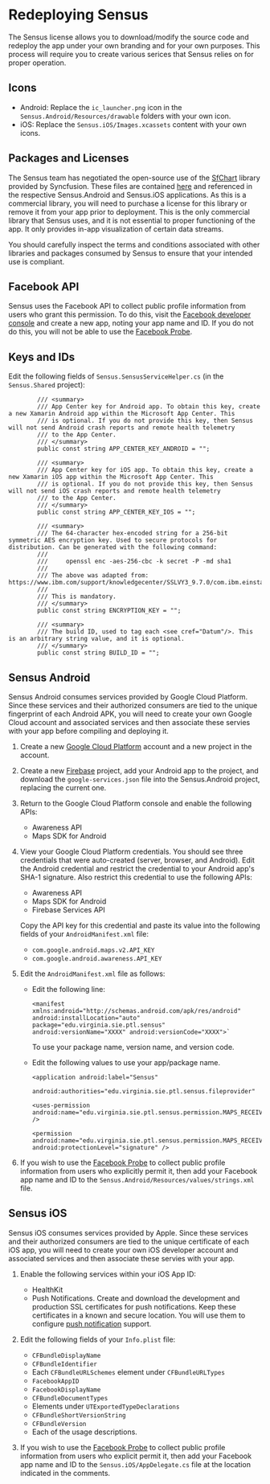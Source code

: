 ﻿---
uid:  redeploying
---

# Redeploying Sensus

The Sensus license allows you to download/modify the source code and redeploy the app 
under your own branding and for your own purposes. This process will
require you to create various serices that Sensus relies on for proper operation.

## Icons

* Android:  Replace the `ic_launcher.png` icon in the `Sensus.Android/Resources/drawable` folders with your own icon.
* iOS:  Replace the `Sensus.iOS/Images.xcassets` content with your own icons.

## Packages and Licenses

The Sensus team has negotiated the open-source use of the [SfChart](https://help.syncfusion.com/wpf/sfchart/getting-started) 
library provided by Syncfusion. These files are contained [here](https://github.com/predictive-technology-laboratory/sensus/tree/develop/dependencies/Syncfusion)
and referenced in the respective Sensus.Android and Sensus.iOS applications. As this is a commercial 
library, you will need to purchase a license for this library or remove it from your app prior to deployment. This is the 
only commercial library that Sensus uses, and it is not essential to proper functioning of the app. It only provides
in-app visualization of certain data streams.

You should carefully inspect the terms and conditions associated with other libraries and packages consumed by 
Sensus to ensure that your intended use is compliant.

## Facebook API

Sensus uses the Facebook API to collect public profile information from users who grant this permission. To do this, 
visit the [Facebook developer console](https://developers.facebook.com) and create a new app, noting your app name and ID.
If you do not do this, you will not be able to use the [Facebook Probe](xref:Sensus.Probes.Apps.FacebookProbe).

## Keys and IDs
Edit the following fields of `Sensus.SensusServiceHelper.cs` (in the `Sensus.Shared` project):

```
        /// <summary>
        /// App Center key for Android app. To obtain this key, create a new Xamarin Android app within the Microsoft App Center. This
        /// is optional. If you do not provide this key, then Sensus will not send Android crash reports and remote health telemetry 
        /// to the App Center.
        /// </summary>
        public const string APP_CENTER_KEY_ANDROID = "";

        /// <summary>
        /// App Center key for iOS app. To obtain this key, create a new Xamarin iOS app within the Microsoft App Center. This
        /// is optional. If you do not provide this key, then Sensus will not send iOS crash reports and remote health telemetry 
        /// to the App Center.
        /// </summary>
        public const string APP_CENTER_KEY_IOS = "";

        /// <summary>
        /// The 64-character hex-encoded string for a 256-bit symmetric AES encryption key. Used to secure protocols for distribution. Can be generated with the following command:
        /// 
        ///     openssl enc -aes-256-cbc -k secret -P -md sha1
        /// 
        /// The above was adapted from:  https://www.ibm.com/support/knowledgecenter/SSLVY3_9.7.0/com.ibm.einstall.doc/topics/t_einstall_GenerateAESkey.html
        /// 
        /// This is mandatory.
        /// </summary>
        public const string ENCRYPTION_KEY = "";

        /// <summary>
        /// The build ID, used to tag each <see cref="Datum"/>. This is an arbitrary string value, and it is optional.
        /// </summary>
        public const string BUILD_ID = "";
```

## Sensus Android

Sensus Android consumes services provided by Google Cloud Platform. Since these services and their authorized consumers are tied
to the unique fingerprint of each Android APK, you will need to create your own Google Cloud account and associated
services and then associate these servies with your app before compiling and deploying it.

1. Create a new [Google Cloud Platform](https://console.cloud.google.com) account and a new project in the account.
1. Create a new [Firebase](https://firebase.google.com/) project, add your Android app to the project, and download 
   the `google-services.json` file into the Sensus.Android project, replacing the current one.
1. Return to the Google Cloud Platform console and enable the following APIs:
   
   * Awareness API
   * Maps SDK for Android

1. View your Google Cloud Platform credentials. You should see three credentials that were auto-created (server,
   browser, and Android). Edit the Android credential and restrict the credential to your Android app's SHA-1 signature. 
   Also restrict this credential to use the following APIs:

   * Awareness API  
   * Maps SDK for Android
   * Firebase Services API

   Copy the API key for this credential and paste its value into the following fields of your `AndroidManifest.xml` file:
   
   * `com.google.android.maps.v2.API_KEY`
   * `com.google.android.awareness.API_KEY`

1. Edit the `AndroidManifest.xml` file as follows:

   * Edit the following line:

     ```
     <manifest xmlns:android="http://schemas.android.com/apk/res/android" android:installLocation="auto" package="edu.virginia.sie.ptl.sensus" android:versionName="XXXX" android:versionCode="XXXX">`
     ```    
    
     To use your package name, version name, and version code.
    
   * Edit the following values to use your app/package name.

     ```   
     <application android:label="Sensus"
     ```
     
     ```
     android:authorities="edu.virginia.sie.ptl.sensus.fileprovider"
     ```
     
     ```
     <uses-permission android:name="edu.virginia.sie.ptl.sensus.permission.MAPS_RECEIVE" />
     ```
     
     ```
     <permission android:name="edu.virginia.sie.ptl.sensus.permission.MAPS_RECEIVE" android:protectionLevel="signature" />
     ```
   
1. If you wish to use the [Facebook Probe](xref:Sensus.Probes.Apps.FacebookProbe) to collect public profile information from 
   users who explicitly permit it, then add your Facebook app name and ID to the `Sensus.Android/Resources/values/strings.xml` file.
   
## Sensus iOS

Sensus iOS consumes services provided by Apple. Since these services and their authorized consumers are tied
to the unique certificate of each iOS app, you will need to create your own iOS developer account and associated
services and then associate these servies with your app.

1. Enable the following services within your iOS App ID:

   * HealthKit
   * Push Notifications. Create and download the development and production SSL certificates for push notifications. Keep these
     certificates in a known and secure location. You will use them to configure [push notification](xref:push_notifications) support.

1. Edit the following fields of your `Info.plist` file:
   
   * `CFBundleDisplayName`
   * `CFBundleIdentifier`
   * Each `CFBundleURLSchemes` element under `CFBundleURLTypes`
   * `FacebookAppID`
   * `FacebookDisplayName`
   * `CFBundleDocumentTypes`
   * Elements under `UTExportedTypeDeclarations`
   * `CFBundleShortVersionString`
   * `CFBundleVersion`
   * Each of the usage descriptions.

1. If you wish to use the [Facebook Probe](xref:Sensus.Probes.Apps.FacebookProbe) to collect public profile information from 
   users who explicit permit it, then add your Facebook app name and ID to the `Sensus.iOS/AppDelegate.cs` file at the location 
   indicated in the comments.